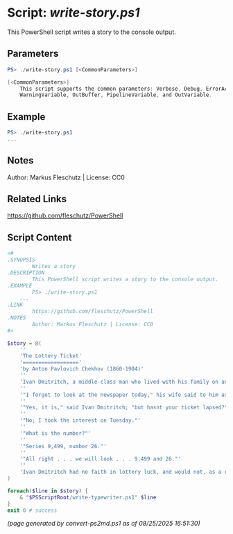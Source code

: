 Script: *write-story.ps1*
========================

This PowerShell script writes a story to the console output.

Parameters
----------
```powershell
PS> ./write-story.ps1 [<CommonParameters>]

[<CommonParameters>]
    This script supports the common parameters: Verbose, Debug, ErrorAction, ErrorVariable, WarningAction, 
    WarningVariable, OutBuffer, PipelineVariable, and OutVariable.
```

Example
-------
```powershell
PS> ./write-story.ps1
...

```

Notes
-----
Author: Markus Fleschutz | License: CC0

Related Links
-------------
https://github.com/fleschutz/PowerShell

Script Content
--------------
```powershell
<#
.SYNOPSIS
        Writes a story
.DESCRIPTION
        This PowerShell script writes a story to the console output.
.EXAMPLE
        PS> ./write-story.ps1
	...
.LINK
        https://github.com/fleschutz/PowerShell
.NOTES
        Author: Markus Fleschutz | License: CC0
#>

$story = @(
	''
	'The Lottery Ticket'
	'=================='
	'by Anton Pavlovich Chekhov (1860-1904)'
	''
	'Ivan Dmitritch, a middle-class man who lived with his family on an income of twelve hundred a year and was very well satisfied with his lot, sat down on the sofa after supper and began reading the newspaper.'
	''
	'"I forgot to look at the newspaper today," his wife said to him as she cleared the table. "Look and see whether the list of drawings is there."'
	''
	'"Yes, it is," said Ivan Dmitritch; "but hasnt your ticket lapsed?"'
	''
	'"No; I took the interest on Tuesday."'
	''
	'"What is the number?"'
	''
	'"Series 9,499, number 26."'
	''
	'"All right . . . we will look . . . 9,499 and 26."'
	''
	'Ivan Dmitritch had no faith in lottery luck, and would not, as a rule, have consented to look at the lists of winning numbers, but now, as he had nothing else to do and as the newspaper was before his eyes, he passed his finger downwards along the column of numbers. And immediately, as though in mockery of his scepticism, no further than the second line from the top, his eye was caught by the figure 9,499! Unable to believe his eyes, he hurriedly dropped the paper on his knees without looking to see the number of the ticket, and, just as though some one had given him a douche of cold water, he felt an agreeable chill in the pit of the stomach; tingling and terrible and sweet!'
)

foreach($line in $story) {
	& "$PSScriptRoot/write-typewriter.ps1" $line
}
exit 0 # success
```

*(page generated by convert-ps2md.ps1 as of 08/25/2025 16:51:30)*
